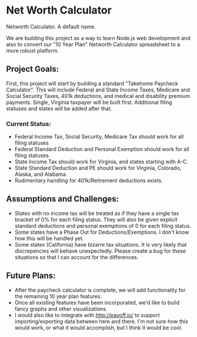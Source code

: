 # Net Worth Calculator

Networth Calculator. A default name.

We are building this project as a way to learn Node.js web development and also to convert our "10 Year Plan" Networth Calculator spreadsheet to a more robust platform.

## Project Goals:
First, this project will start by building a standard "Takehome Paycheck Calculator". This will include Federal and State Income Taxes, Medicare and Social Security Taxes, 401k deductions, and medical and disability premium payments. Single, Virginia taxpayer will be built first. Additional filing statuses and states will be added after that. 

### Current Status:
  - Federal Income Tax, Social Security, Medicare Tax should work for all filing statuses
  - Federal Standard Deduction and Personal Exemption should work for all filing statuses.
  - State Income Tax should work for Virginia, and states starting with A-C.
  - State Standard Deduction and PE should work for Virginia, Colorado, Alaska, and Alabama.
  - Rudimentary handling for 401k/Retirement deductions exists.

## Assumptions and Challenges:
  - States with no income tax will be treated as if they have a single tax bracket of 0% for each filing status. They will also be given explicit standard deductions and personal exemptions of 0 for each filing status.
  - Some states have a Phase Out for Deductions/Exemptions. I don't know how this will be handled yet.
  - Some states (California) have bizarre tax situations. It is very likely that discrepencies will behave unexpectedly. Please create a bug for these situations so that I can account for the differences.

## Future Plans:
  - After the paycheck calculator is complete, we will add functionality for the remaining 10 year plan features. 
  - Once all existing features have been incorporated, we'd like to build fancy graphs and other visualizations.
  - I would also like to integrate with http://payoff.io/ to support importing/exporting data between here and there. I'm not sure how this would work, or what it would accomplish, but I think it would be cool.
